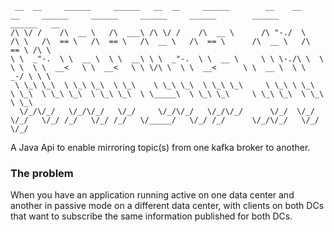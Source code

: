      __  __     ______     ______   __  __     ______        __    __     __     ______     ______     ______     ______        ______     ______   __    
    /\ \/ /    /\  __ \   /\  ___\ /\ \/ /    /\  __ \      /\ "-./  \   /\ \   /\  == \   /\  == \   /\  __ \   /\  == \      /\  __ \   /\  == \ /\ \   
    \ \  _"-.  \ \  __ \  \ \  __\ \ \  _"-.  \ \  __ \     \ \ \-./\ \  \ \ \  \ \  __<   \ \  __<   \ \ \/\ \  \ \  __<      \ \  __ \  \ \  _-/ \ \ \  
     \ \_\ \_\  \ \_\ \_\  \ \_\    \ \_\ \_\  \ \_\ \_\     \ \_\ \ \_\  \ \_\  \ \_\ \_\  \ \_\ \_\  \ \_____\  \ \_\ \_\     \ \_\ \_\  \ \_\    \ \_\ 
      \/_/\/_/   \/_/\/_/   \/_/     \/_/\/_/   \/_/\/_/      \/_/  \/_/   \/_/   \/_/ /_/   \/_/ /_/   \/_____/   \/_/ /_/      \/_/\/_/   \/_/     \/_/ 
                                                                                                                                                      

                                        
A Java Api to enable mirroring topic(s) from one kafka broker to another.

### The problem

When you have an application running active on one data center and another in passive mode on a different data center, 
with clients on both DCs that want to subscribe the same information published for both DCs.